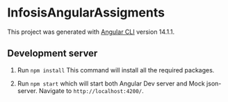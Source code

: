 # InfosisAngularAssigments

This project was generated with [Angular CLI](https://github.com/angular/angular-cli) version 14.1.1.

## Development server

1. Run `npm install` This command will install all the required packages.

2. Run `npm start` which will start both Angular Dev server and Mock json-server. Navigate to `http://localhost:4200/`. 







